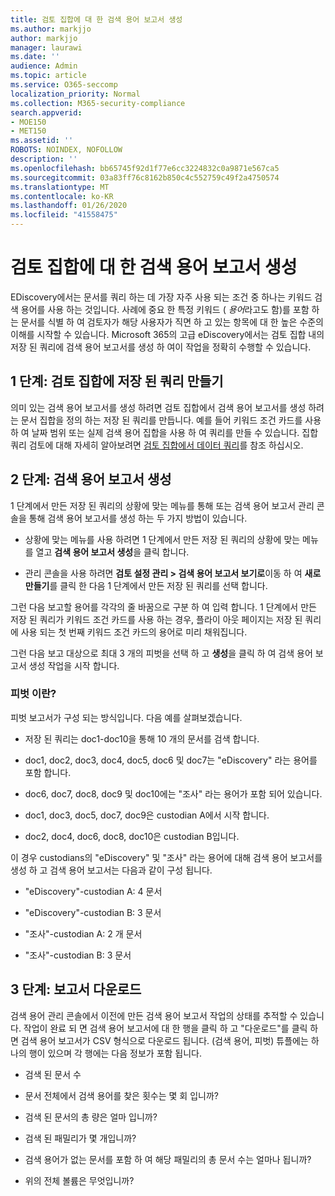 ```yaml
---
title: 검토 집합에 대 한 검색 용어 보고서 생성
ms.author: markjjo
author: markjjo
manager: laurawi
ms.date: ''
audience: Admin
ms.topic: article
ms.service: O365-seccomp
localization_priority: Normal
ms.collection: M365-security-compliance
search.appverid:
- MOE150
- MET150
ms.assetid: ''
ROBOTS: NOINDEX, NOFOLLOW
description: ''
ms.openlocfilehash: bb65745f92d1f77e6cc3224832c0a9871e567ca5
ms.sourcegitcommit: 03a83ff76c8162b850c4c552759c49f2a4750574
ms.translationtype: MT
ms.contentlocale: ko-KR
ms.lasthandoff: 01/26/2020
ms.locfileid: "41558475"
---
```

# <a name="generate-search-term-report-for-a-review-set"></a>검토 집합에 대 한 검색 용어 보고서 생성

EDiscovery에서는 문서를 쿼리 하는 데 가장 자주 사용 되는 조건 중 하나는 키워드 검색 용어를 사용 하는 것입니다. 사례에 중요 한 특정 키워드 ( *용어*라고도 함)를 포함 하는 문서를 식별 하 여 검토자가 해당 사용자가 직면 하 고 있는 항목에 대 한 높은 수준의 이해를 시작할 수 있습니다. Microsoft 365의 고급 eDiscovery에서는 검토 집합 내의 저장 된 쿼리에 검색 용어 보고서를 생성 하 여이 작업을 정확히 수행할 수 있습니다.

## <a name="step-1-create-a-saved-query-in-the-review-set"></a>1 단계: 검토 집합에 저장 된 쿼리 만들기

의미 있는 검색 용어 보고서를 생성 하려면 검토 집합에서 검색 용어 보고서를 생성 하려는 문서 집합을 정의 하는 저장 된 쿼리를 만듭니다. 예를 들어 키워드 조건 카드를 사용 하 여 날짜 범위 또는 실제 검색 용어 집합을 사용 하 여 쿼리를 만들 수 있습니다. 집합 쿼리 검토에 대해 자세히 알아보려면 [검토 집합에서 데이터 쿼리](review-set-search.md)를 참조 하십시오.

## <a name="step-2-generate-a-search-term-report"></a>2 단계: 검색 용어 보고서 생성

1 단계에서 만든 저장 된 쿼리의 상황에 맞는 메뉴를 통해 또는 검색 용어 보고서 관리 콘솔을 통해 검색 용어 보고서를 생성 하는 두 가지 방법이 있습니다.

- 상황에 맞는 메뉴를 사용 하려면 1 단계에서 만든 저장 된 쿼리의 상황에 맞는 메뉴를 열고 **검색 용어 보고서 생성**을 클릭 합니다.

- 관리 콘솔을 사용 하려면 **검토 설정 관리 > 검색 용어 보고서 보기로**이동 하 여 **새로 만들기**를 클릭 한 다음 1 단계에서 만든 저장 된 쿼리를 선택 합니다.

그런 다음 보고할 용어를 각각의 줄 바꿈으로 구분 하 여 입력 합니다. 1 단계에서 만든 저장 된 쿼리가 키워드 조건 카드를 사용 하는 경우, 플라이 아웃 페이지는 저장 된 쿼리에 사용 되는 첫 번째 키워드 조건 카드의 용어로 미리 채워집니다.

그런 다음 보고 대상으로 최대 3 개의 피벗을 선택 하 고 **생성**을 클릭 하 여 검색 용어 보고서 생성 작업을 시작 합니다.

### <a name="what-is-a-pivot"></a>피벗 이란?

피벗 보고서가 구성 되는 방식입니다. 다음 예를 살펴보겠습니다.

- 저장 된 쿼리는 doc1-doc10을 통해 10 개의 문서를 검색 합니다.

- doc1, doc2, doc3, doc4, doc5, doc6 및 doc7는 "eDiscovery" 라는 용어를 포함 합니다.

- doc6, doc7, doc8, doc9 및 doc10에는 "조사" 라는 용어가 포함 되어 있습니다.

- doc1, doc3, doc5, doc7, doc9은 custodian A에서 시작 합니다.

- doc2, doc4, doc6, doc8, doc10은 custodian B입니다.

이 경우 custodians의 "eDiscovery" 및 "조사" 라는 용어에 대해 검색 용어 보고서를 생성 하 고 검색 용어 보고서는 다음과 같이 구성 됩니다.

- "eDiscovery"-custodian A: 4 문서

- "eDiscovery"-custodian B: 3 문서

- "조사"-custodian A: 2 개 문서

- "조사"-custodian B: 3 문서

## <a name="step-3-download-report"></a>3 단계: 보고서 다운로드

검색 용어 관리 콘솔에서 이전에 만든 검색 용어 보고서 작업의 상태를 추적할 수 있습니다. 작업이 완료 되 면 검색 용어 보고서에 대 한 행을 클릭 하 고 "다운로드"를 클릭 하면 검색 용어 보고서가 CSV 형식으로 다운로드 됩니다. (검색 용어, 피벗) 튜플에는 하나의 행이 있으며 각 행에는 다음 정보가 포함 됩니다.

- 검색 된 문서 수

- 문서 전체에서 검색 용어를 찾은 횟수는 몇 회 입니까?

- 검색 된 문서의 총 량은 얼마 입니까?

- 검색 된 패밀리가 몇 개입니까?

- 검색 용어가 없는 문서를 포함 하 여 해당 패밀리의 총 문서 수는 얼마나 됩니까?

- 위의 전체 볼륨은 무엇입니까?